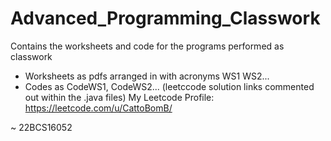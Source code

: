 # Advanced_Programming_Classwork
Contains the worksheets and code for the programs performed as classwork
- Worksheets as pdfs arranged in with acronyms WS1 WS2...
- Codes as CodeWS1, CodeWS2... (leetccode solution links commented out within the .java files)
My Leetcode Profile: https://leetcode.com/u/CattoBomB/

~ 22BCS16052
